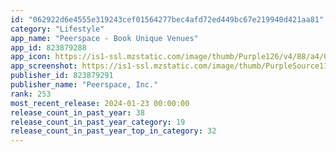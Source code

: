 ```yaml
---
id: "062922d6e4555e319243cef01564277bec4afd72ed449bc67e219940d421aa81"
category: "Lifestyle"
app_name: "Peerspace - Book Unique Venues"
app_id: 823879288
app_icon: https://is1-ssl.mzstatic.com/image/thumb/Purple126/v4/88/a4/08/88a4088a-8c8e-957c-518c-f43570792138/AppIcon-0-0-1x_U007emarketing-0-7-0-85-220.png/1024x1024bb.png
app_screenshot: https://is1-ssl.mzstatic.com/image/thumb/PurpleSource112/v4/58/00/96/58009622-189a-1469-24f8-95db53517e43/3dc58911-be0f-4ada-ac20-c04c86e79651_01.jpg/1242x2688bb.png
publisher_id: 823879291
publisher_name: "Peerspace, Inc."
rank: 253
most_recent_release: 2024-01-23 00:00:00
release_count_in_past_year: 38
release_count_in_past_year_category: 19
release_count_in_past_year_top_in_category: 32
---
```

